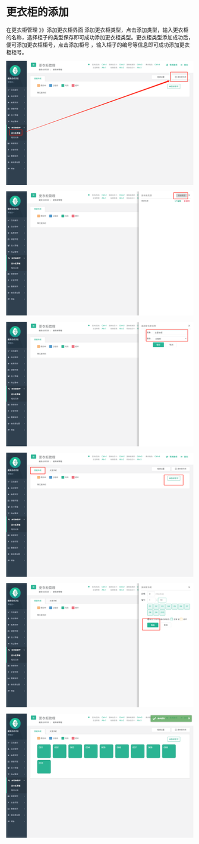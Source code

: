 # 更衣柜的添加

在更衣柜管理 》》添加更衣柜界面 添加更衣柜类型，点击添加类型，输入更衣柜的名称，选择柜子的类型保存即可成功添加更衣柜类型。更衣柜类型添加成功后，便可添加更衣柜柜号，点击添加柜号 ，输入柜子的编号等信息即可成功添加更衣柜柜号。

![](../.gitbook/assets/1%20%2834%29.png)

![](../.gitbook/assets/2%20%2822%29.png)

![](../.gitbook/assets/3%20%2820%29.png)

![](../.gitbook/assets/4%20%288%29.png)

![](../.gitbook/assets/5%20%286%29.png)

![](../.gitbook/assets/6%20%281%29.png)

